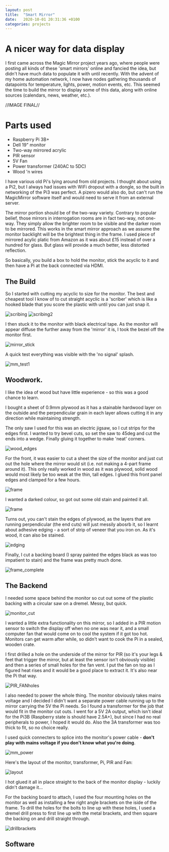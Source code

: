 ```yaml
---
layout: post
title:  "Smart Mirror"
date:   2020-10-01 20:31:36 +0100
categories: projects
---
```

# A nicer way for data display
I first came across the Magic Mirror project years ago, where people were posting all kinds of these 'smart mirrors' online and fancied the idea, but didn't have much data to populate it with until recently. With the advent of my home automation network, I now have nodes gathering thousands of datapoints for temperature, lights, power, motion events, etc. This seemed the time to build the mirror to display some of this data, along with online sources (calendars, news, weather, etc.).

//IMAGE FINAL//

# Parts used
- Raspberry Pi 3B+
- Dell 19" monitor
- Two-way mirrored acrylic
- PIR sensor
- 5V Fan
- Power transformer (240AC to 5DC)
- Wood 'n wires


I have various old Pi's lying around from old projects. I thought about using a Pi2, but I always had issues with WiFi dropout with a dongle, so the built in networking of the Pi3 was perfect. A pizero would also do, but can't run the MagicMirror software itself and would need to serve it from an external server. 

The mirror portion should be of the two-way variety. Contrary to popular belief, those mirrors in interrogation rooms are in fact two-way, not one-way. They simply allow the brighter room to be visible and the darker room to be mirrored. This works in the smart mirror approach as we assume the monitor backlight will be the brightest thing in the frame. I used piece of mirrored acylic platic from Amazon as it was about £15 instead of over a hundred for glass. But glass will provide a much better, less distorted reflection.

So basically, you build a box to hold the monitor, stick the acyclic to it and then have a Pi at the back connected via HDMI.

## The Build

So I started with cutting my acyclic to size for the monitor. The best and cheapest tool I know of to cut straight acyclic is a 'scriber' which is like a hooked blade that you score the plastic with until you can just snap it.

![scribing](/images/mm_cutacryl2.jpg)
![scribing2](/images/mm_cutacryl.jpg)

I then stuck it to the monitor with black electrical tape. As the monitor will appear diffuse the further away from the 'mirror' it is, I took the bezel off the monitor first.

![mirror_stick](/images/mm_screen_tape.jpg)

A quick test everything was visible with the 'no signal' splash.

![mm_test1](/images/mm_screen_test.jpg)

## Woodwork.

I like the idea of wood but have little experience - so this was a good chance to learn.

I bought a sheet of 0.9mm plywood as it has a stainable hardwood layer on the outside and the perpendicular grain in each layer allows cutting it in any direction while maintaining strength.

The only saw I used for this was an electric jigsaw, so I cut strips for the edges first. I wanted to try bevel cuts, so set the saw to 45deg and cut the ends into a wedge. Finally gluing it together to make 'neat' corners.

![wood_edges](/images/mm_cutframe.jpg)

For the front, it was easier to cut a sheet the size of the monitor and just cut out the hole where the mirror would sit (i.e. not making a 4-part frame around it). This only really worked in wood as it was plywood, solid wood would most likely be too weak at the thin, tall edges.
I glued this front panel edges and clamped for a few hours.

![frame](/images/mm_rig_glue.jpg)

I wanted a darked colour, so got out some old stain and painted it all.

![frame](/images/mm_rig_stain.jpg)

Turns out, you can't stain the edges of plywood, as the layers that are running perpendicular (the end cuts) will just messily abosrb it, so I learnt about adhesive edging - a sort of strip of veneer that you iron on. As it's wood, it can also be stained.

![edging](/images/mm_edging.jpg)

Finally, I cut a backing board (I spray painted the edges black as was too impatient to stain) and the frame was pretty much done.

![frame_complete](/images/frame_comp.jpg)

## The Backend

I needed some space behind the monitor so cut out some of the plastic backing with a circular saw on a dremel. Messy, but quick.

![monitor_cut](/images/mm_cutmon.jpg)

I wanted a little extra functionality on this mirror, so I added in a PIR motion sensor to switch the display off when no one was near it, and a small computer fan that would come on to cool the system if it got too hot. Monitors can get warm after while, so didn't want to cook the Pi in a sealed, wooden crate.

I first drilled a hole on the underside of the mirror for PIR (so it's your legs & feet that trigger the mirror, but at least the sensor isn't obviously visible) and then a series of small holes for the fan vent. I put the fan on top as I figured heat rises and it would be a good place to extract it. It's also near the Pi that way.

![PIR_FANholes](/images/mm_drill.jpg)

I also needed to power the whole thing. The monitor obviously takes mains voltage and I decided I didn't want a separate power cable running up to the mirror carrying the 5V the Pi needs. So I found a transformer for the job that would fit in the monitor cut outs. I went for a 5V 2A output, which isn't ideal for the Pi3B (Raspberry state is should have 2.5A+), but since I had no real peripherals to power, I hoped it would do. Also the 3A transformer was too thick to fit, so no choice really.

I used quick connecters to splice into the monitor's power cable - **don't play with mains voltage if you don't know what you're doing**.

![mm_power](/images/mm_electric.jpg)

Here's the layout of the monitor, transformer, Pi, PIR and Fan:

![layout](/images/mm_layout2.jpg)

I hot glued it all in place straight to the back of the monitor display - luckily didn't damage it...

For the backing board to attach, I used the four mounting holes on the monitor as well as installing a few right angle brackets on the iside of the frame. To drill the holes for the bolts to line up with these holes, I used a dremel drill press to first line up with the metal brackets, and then square the backing on and drill straight through.

![drillbrackets](/images/mm_backholes.jpg)

## Software

